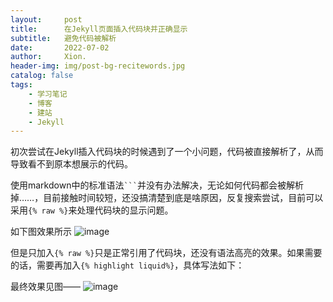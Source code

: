 ```yaml
---
layout:     post
title:      在Jekyll页面插入代码块并正确显示
subtitle:   避免代码被解析
date:       2022-07-02
author:     Xion.
header-img: img/post-bg-recitewords.jpg
catalog: false
tags:
    - 学习笔记
    - 博客
    - 建站
    - Jekyll
---
```


初次尝试在Jekyll插入代码块的时候遇到了一个小问题，代码被直接解析了，从而导致看不到原本想展示的代码。

使用markdown中的标准语法` ``` `并没有办法解决，无论如何代码都会被解析掉……，目前接触时间较短，还没搞清楚到底是啥原因，反复搜索尝试，目前可以采用`{% raw %}`来处理代码块的显示问题。

如下图效果所示
![image](https://user-images.githubusercontent.com/6897274/176993996-fcbab8f1-2cfe-4063-9d1b-8c2ef1e08e5a.png)

但是只加入`{% raw %}`只是正常引用了代码块，还没有语法高亮的效果。如果需要的话，需要再加入`{% highlight liquid%}`，具体写法如下：


最终效果见图——
![image](https://user-images.githubusercontent.com/6897274/176994001-6fff7528-e5b9-412a-b85f-c0bd51f31bfa.png)
